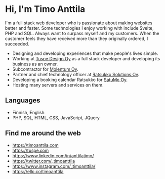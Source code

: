 # Hi, I'm Timo Anttila

I'm a full stack web developer who is passionate about making websites better and faster. Some technologies I enjoy working with include Svelte, PHP and SQL. Always want to surpass myself and my customers. When the customer feels they have received more than they originally ordered, I succeeded.

- Designing and developing experiences that make people's lives simple.
- Working at [Tuspe Design Oy](https://tuspe.com/) as a full stack developer and developing its business as an owner.
- Subcontractor for [Molentum Oy](https://molentum.fi/).
- Partner and chief technology officer at [Ratsukko Solutions Oy](https://www.ratsukko.com/).
- Developing a booking calendar Ratsukko for [SatuMo Oy](https://www.satumo.fi/).
- Hosting many servers and services on them.

## Languages

- Finnish, English
- PHP, SQL, HTML, CSS, JavaScript, JQuery

## Find me around the web

- https://timoanttila.com
- https://tuspe.com
- https://www.linkedin.com/in/anttilatimo/
- https://twitter.com/_timoanttila
- https://www.instagram.com/_timoanttila/
- https://ello.co/timoanttila